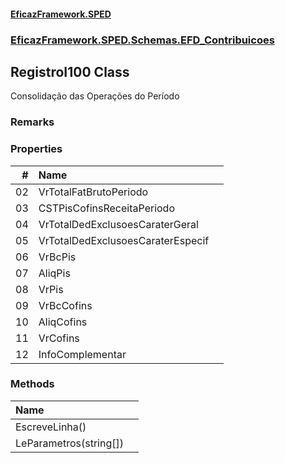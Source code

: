 #### [EficazFramework.SPED](EficazFrameworkSPED.md 'EficazFramework SPED')
### [EficazFramework.SPED.Schemas.EFD_Contribuicoes](EficazFramework.SPED.Schemas.EFD_Contribuicoes.md 'EficazFramework.SPED.Schemas.EFD_Contribuicoes')

## RegistroI100 Class

Consolidação das Operações do Período

### Remarks
### Properties

| # | Name | |
| ---: | :--- | :--- |
| 02 | VrTotalFatBrutoPeriodo |  |
| 03 | CSTPisCofinsReceitaPeriodo |  |
| 04 | VrTotalDedExclusoesCaraterGeral |  |
| 05 | VrTotalDedExclusoesCaraterEspecif |  |
| 06 | VrBcPis |  |
| 07 | AliqPis |  |
| 08 | VrPis |  |
| 09 | VrBcCofins |  |
| 10 | AliqCofins |  |
| 11 | VrCofins |  |
| 12 | InfoComplementar |  |
### Methods

| Name | |
| :--- | :--- |
| EscreveLinha() |  |
| LeParametros(string[]) |  |
